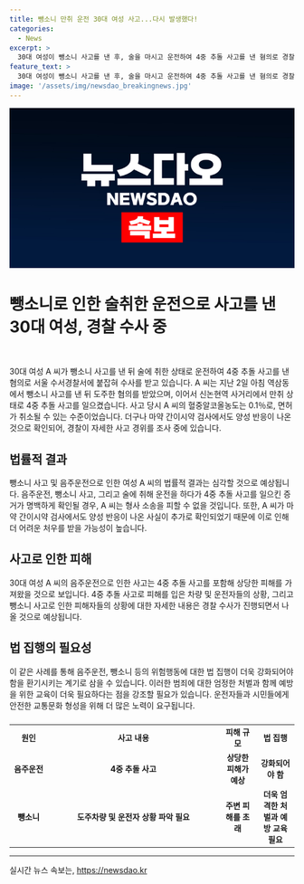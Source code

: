 ```yaml
---
title: 뺑소니 만취 운전 30대 여성 사고...다시 발생했다!
categories:
  - News
excerpt: >
  30대 여성이 뺑소니 사고를 낸 후, 술을 마시고 운전하여 4중 추돌 사고를 낸 혐의로 경찰에 붙잡혔습니다. A 씨는 뺑소니 사고 이후 도주하다가 술에 취해 사고를 낸 것으로 확인됐으며, 혈중알코올농도는 0.1%이었고 면허가 취소된 상태였습니다. 또한 마약 간이시약 검사에서 양성 반응이 나온 것으로 전해졌습니다. 현재 경찰은 사고 경위를 조사 중에 있습니다.
feature_text: >
  30대 여성이 뺑소니 사고를 낸 후, 술을 마시고 운전하여 4중 추돌 사고를 낸 혐의로 경찰에 붙잡혔습니다. A 씨는 뺑소니 사고 이후 도주하다가 술에 취해 사고를 낸 것으로 확인됐으며, 혈중알코올농도는 0.1%이었고 면허가 취소된 상태였습니다. 또한 마약 간이시약 검사에서 양성 반응이 나온 것으로 전해졌습니다. 현재 경찰은 사고 경위를 조사 중에 있습니다.
image: '/assets/img/newsdao_breakingnews.jpg'
---
```


<p><img src="/assets/img/newsdao_breakingnews.jpg" alt="ontimetimes 속보" /></p>

<h1>뺑소니로 인한 술취한 운전으로 사고를 낸 30대 여성, 경찰 수사 중</h1>

<p data-ke-size="size16">&nbsp;</p>

<p>30대 여성 A 씨가 뺑소니 사고를 낸 뒤 술에 취한 상태로 운전하여 4중 추돌 사고를 낸 혐의로 서울 수서경찰서에 붙잡혀 수사를 받고 있습니다. A 씨는 지난 2일 아침 역삼동에서 뺑소니 사고를 낸 뒤 도주한 혐의를 받았으며, 이어서 신논현역 사거리에서 만취 상태로 4중 추돌 사고를 일으켰습니다. 사고 당시 A 씨의 혈중알코올농도는 0.1％로, 면허가 취소될 수 있는 수준이었습니다. 더구나 마약 간이시약 검사에서도 양성 반응이 나온 것으로 확인되어, 경찰이 자세한 사고 경위를 조사 중에 있습니다.</p>

<p data-ke-size="size16"></p>

<h2 data-ke-size="size26">법률적 결과</h2>

<p data-ke-size="size16">뺑소니 사고 및 음주운전으로 인한 여성 A 씨의 법률적 결과는 심각할 것으로 예상됩니다. 음주운전, 뺑소니 사고, 그리고 술에 취해 운전을 하다가 4중 추돌 사고를 일으킨 증거가 명백하게 확인될 경우, A 씨는 형사 소송을 피할 수 없을 것입니다. 또한, A 씨가 마약 간이시약 검사에서도 양성 반응이 나온 사실이 추가로 확인되었기 때문에 이로 인해 더 어려운 처우를 받을 가능성이 높습니다.</p>

<h2 data-ke-size="size26">사고로 인한 피해</h2>

<p data-ke-size="size16">30대 여성 A 씨의 음주운전으로 인한 사고는 4중 추돌 사고를 포함해 상당한 피해를 가져왔을 것으로 보입니다. 4중 추돌 사고로 피해를 입은 차량 및 운전자들의 상황, 그리고 뺑소니 사고로 인한 피해자들의 상황에 대한 자세한 내용은 경찰 수사가 진행되면서 나올 것으로 예상됩니다.</p>

<h2 data-ke-size="size26">법 집행의 필요성</h2>

<p data-ke-size="size16">이 같은 사례를 통해 음주운전, 뺑소니 등의 위험행동에 대한 법 집행이 더욱 강화되어야 함을 환기시키는 계기로 삼을 수 있습니다. 이러한 범죄에 대한 엄정한 처벌과 함께 예방을 위한 교육이 더욱 필요하다는 점을 강조할 필요가 있습니다. 운전자들과 시민들에게 안전한 교통문화 형성을 위해 더 많은 노력이 요구됩니다.</p>

<p data-ke-size="size16"></p>

<table>
  <caption></caption>
  <colgroup>
  <col width="92" />
  <col width="469" />
  <col width="89" />
  <col width="92" />
  </colgroup>
  <tbody>
    <tr>
      <td style="text-align: center; height: 17px;"><b>원인</b></td>
      <td style="text-align: center; height: 17px;"><b>사고 내용</b></td>
      <td style="text-align: center; height: 17px;"><b>피해 규모</b></td>
      <td style="text-align: center; height: 17px;"><b>법 집행</b></td>
    </tr>
    <tr>
      <td style="text-align: center; height: 17px;"><b>음주운전</b></td>
      <td style="text-align: center; height: 17px;"><b>4중 추돌 사고</b></td>
      <td style="text-align: center; height: 17px;"><b>상당한 피해가 예상</b></td>
      <td style="text-align: center; height: 17px;"><b>강화되어야 함</b></td>
    </tr>
    <tr>
      <td style="text-align: center; height: 17px;"><b>뺑소니</b></td>
      <td style="text-align: center; height: 17px;"><b>도주차량 및 운전자 상황 파악 필요</b></td>
      <td style="text-align: center; height: 17px;"><b>주변 피해를 초래</b></td>
      <td style="text-align: center; height: 17px;"><b>더욱 엄격한 처벌과 예방 교육 필요</b></td>
    </tr>
  </tbody>
</table>

<p data-ke-size="size16"></p>

<hr>
실시간 뉴스 속보는, <a href="https://newsdao.kr" rel="dofollow">https://newsdao.kr</a>


